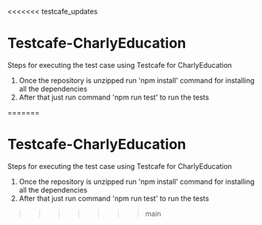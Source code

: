 
<<<<<<< testcafe_updates
# Testcafe-CharlyEducation 

Steps for executing the test case using Testcafe for CharlyEducation

1. Once the repository is unzipped run 'npm install' command for installing all the dependencies
2. After that just run command 'npm run test' to run the tests

=======
# Testcafe-CharlyEducation 

Steps for executing the test case using Testcafe for CharlyEducation

1. Once the repository is unzipped run 'npm install' command for installing all the dependencies
2. After that just run command 'npm run test' to run the tests

>>>>>>> main
